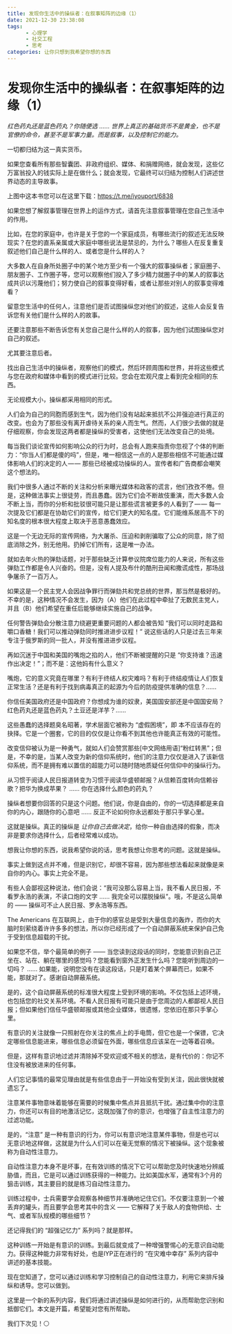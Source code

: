 ```yaml
---
title: 发现你生活中的操纵者：在叙事矩阵的边缘（1）
date: 2021-12-30 23:38:08
tags:
      - 心理学
      - 社交工程
      - 思考
categories: 让你只想到我希望你想的东西
---
```

#  发现你生活中的操纵者：在叙事矩阵的边缘（1）
 
*红色药丸还是蓝色药丸？你随便选 ……
世界上真正的基础货币不是黄金，也不是官僚的命令，甚至不是军事力量。而是叙事，以及控制它的能力。*

一切都归结为这一真实货币。

如果您查看所有那些智囊团、非政府组织、媒体、和捐赠网络，就会发现，这些亿万富翁投入的钱实际上是在做什么；就会发现，它最终可以归结为控制人们讲述世界动态的主导故事。

上图中这本书您可以在这里下载：https://t.me/iyouport/6838

如果您想了解叙事管理在世界上的运作方式，请首先注意叙事管理在您自己生活中的作用。

比如，在您的家庭中，也许是关于您的一个家庭成员，有哪些流行的叙述无法反映现实？在您的直系亲属或大家庭中哪些说法是禁忌的，为什么？哪些人在反复重复叙述他们自己是什么样的人、或者您是什么样的人？

大多数人在自身所处圈子中的某个地方至少有一个强大的叙事操纵者；家庭圈子、朋友圈子、工作圈子等，您可以观察他们投入了多少精力就圈子中的某人的叙事达成共识以污蔑他们；努力使自己的叙事变得好看，或者让那些对别人的叙事变得难看？

留意您生活中的任何人，注意他们是否试图操纵您对他们的叙述，这些人会反复告诉您有关他们是什么样的人的故事。

还要注意那些不断告诉您有关您自己是什么样的人的叙事，因为他们试图操纵您对自己的叙述。

尤其要注意后者。

找出自己生活中的操纵者，观察他们的模式，然后环顾周围和世界，并将这些模式与您在政府和媒体中看到的模式进行比较。您会在宏观尺度上看到完全相同的东西。

无论规模大小，操纵都采用相同的形式。

人们会为自己的同胞而感到生气，因为他们没有站起来抵抗不公并强迫进行真正的改变。也会为了那些没有离开虐待关系的亲人而生气。然而，人们很少去做的就是仔细观察，你会发现这两者都是操纵的受害者，这使他们无法改变自己的处境。

每当我们谈论宣传如何影响公众的行为时，总会有人跑来指责你忽视了个体的判断力：“你当人们都是傻的吗”，但是，唯一相信这一点的人是那些相信不可能通过媒体影响人们的决定的人 — — 那些已经被成功操纵的人。宣传者和广告商都会嘲笑这个想法的。

我们中很多人通过不断的关注和分析来曝光媒体和政客的谎言，他们孜孜不倦。但是，这种做法事实上很徒劳，而且愚蠢。因为它们会不断故伎重演，而大多数人会不断上当，而你的分析和批驳很可能只是让那些谎言被更多的人看到了 — — 每一次提及它们都是在协助它们的宣传，给它们更大的知名度。它们能维系居高不下的知名度的根本很大程度上取决于恶意愚蠢效应。

这是一个无边无际的宣传网络，为大屠杀、压迫和剥削骗取了公众的同意，除了彻底消除之外，别无他用。扔掉它们所有，这是唯一办法。

就如去年火热的弹劾话题，对于那些缺乏计算参议院席位能力的人来说，所有这些弹劾工作都是令人兴奋的。但是，没有人提及布什的酷刑丑闻和撒谎成性，那场战争屠杀了一百万人。

如果这是一个民主党人会因战争罪行而弹劾共和党总统的世界，那当然是极好的。不幸的是，这种情况不会发生，因为（A）他们在此过程中牵扯了无数民主党人，并且（B）他们希望在重任后能够继续实施自己的战争。

任何警告弹劾会分散注意力绕避更重要问题的人都会被告知 “我们可以同时走路和嚼口香糖！我们可以推动弹劾同时推进进步议程！” 说这些话的人只是过去三年来专注于俄罗斯的同一批人，并没有推进进步议程。

再如沉迷于中国和美国的嘴炮之掐的人，他们不断被提醒的只是 “你支持谁？迅速作出决定！”；而不是：这他妈有什么意义？

嘴炮，它的意义究竟在哪里？有利于终结人权灾难吗？有利于终结疫情让人们恢复正常生活？还是有利于找到病毒真正的起源为今后的防疫提供准确的信息？……

你信任美国政府还是中国政府？你想成为谁的奴隶，美国国安部还是中国国安局？红色药丸还是蓝色药丸？土豆还是洋芋？……

这些愚蠢的选择题臭名昭著，学术层面它被称为 “虚假困境”，即 本不应该存在的抉择。它是一个圈套，它的目的仅仅是让你看不到其他也许能真正有效的可能性。

改变信仰被认为是一种勇气，就如人们会赞赏那些[中文网络用语]“粉红转黑”；但是，不幸的是，当某人改变为新的信仰系统时，他们的注意力仅仅是进入了该新信仰系统，而不是拥有难以置信的超能力可以随时随地质疑任何信仰中的操纵行为。

从习惯于阅读人民日报道转变为习惯于阅读华盛顿邮报？从信赖百度转向信赖谷歌？把华为换成苹果？ …… 你在选择什么颜色的药丸？

操纵者想要你回答的只是这个问题。他们说，你是自由的，你的一切选择都是来自你的内心，跟随你的心意吧 …… 反正不论如何你永远都处于那只手掌心里。

这就是操纵。真正的操纵是 *让你自己去做决定*，给你一种自由选择的假象，而决非是要求你选择什么，后者经常难以成功。

想我让你想的东西，说我希望你说的话，思考我想让你思考的问题。这就是操纵。

事实上做到这点并不难，但是识别它，却很不容易，因为那些想法看起来就像是来自你的内心。事实上完全不是。

有些人会鄙视这种说法，他们会说：“我可没那么容易上当，我不看人民日报，不看罗永浩的表演，不读口炮的文字 …… 我完全可以摆脱操纵”。哦，不是这么简单的 —— 操纵可不止人民日报、罗永浩等东西。

The Americans
在互联网上，由于你的感官总是受到大量信息的轰炸，而你的大脑时刻萦绕着许许多多的想法，所以你已经形成了一个自动屏蔽系统来保护自己免于受到信息超载的干扰。

如果您不信，举个最简单的例子 —— 当您读到这段话的同时，您能意识到自己正坐在、站在、躺在哪里的感觉吗？您能看到窗外正发生什么吗？您能听到周边的一切吗？ …… 如果能，说明您没有在读这段话，只是盯着某个屏幕而已，如果不能，那就对了。感谢自动屏蔽系统。

是的，这个自动屏蔽系统的标准很大程度上受到环境的影响。不仅包括上述环境，也包括您的社交关系环境。不看人民日报有可能只是由于您周边的人都鄙视人民日报；但如果他们信任华盛顿邮报或其他企业媒体，很遗憾，您依旧在那只手掌心里。

有意识的关注就像一只照射在你关注的焦点上的手电筒，但它也是一个保镖，它决定哪些信息能进来，哪些信息必须留在外面，哪些信息应该呆在一边等着召唤。

但是，这样有意识地过滤并清除掉不受欢迎或不相关的想法，是有代价的：你记不住没有被放进来的任何事。

人们忘记事情的最常见理由就是有些信息由于一开始没有受到关注，因此很快就被遗忘了。

注意某件事物意味着能够在需要的时候集中焦点并且抵抗干扰。通过集中你的注意力，你还可以有目的地激活记忆，这既加强了你的意识，也增强了自主性注意力的过滤功能。

是的，“注意” 是一种有意识的行为，你可以有意识地注意某件事物，但是也可以无意识地这样做，这就是为什么人们可以在毫无觉察的情况下被操纵。这个现象被称为自动性注意力。

自动性注意力本身不是坏事，在有效训练的情况下它可以帮助您及时快速地分辨威胁值，而且，它是可以通过训练获得的一种能力。比如美国水军，通常有3个月的狙击训练，其主要目的就是练习自动性注意力。

训练过程中，士兵需要学会观察各种细节并准确地记住它们。不仅要注意到一个被丢弃的罐头，而且要学会思考其中的含义 —— 它解释了关于敌人的食物供给、士气、或者军队规模的哪些细节？

还记得我们的 “超强记忆力” 系列吗？就是那样。

这种训练一开始是有意识的训练。到最后就变成了一种增强警惕心的无意识自动能力。获得这种能力非常有好处，也是IYP正在进行的 “在灾难中幸存” 系列内容中讲述的基本技能。

现在您知道了，您可以通过训练和学习控制自己的自动性注意力，利用它来排斥操纵和诱导。您可以做到。

这里是一个新的系列内容，我们将通过讲述操纵是如何进行的，从而帮助您识别和抵御它们。本文是开篇，希望能对您有所帮助。

我们下次见！⚪